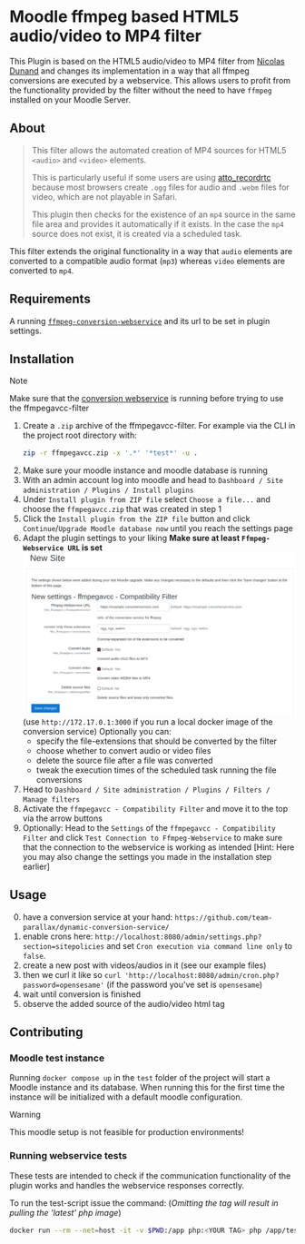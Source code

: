 # Moodle ffmpeg based HTML5 audio/video to MP4 filter

This Plugin is based on the HTML5 audio/video to MP4 filter from [Nicolas Dunand](https://github.com/ndunand/moodle-filter_html5avtomp4) and changes its implementation in a way that all ffmpeg conversions are executed by a webservice. This allows users to profit from the functionality provided by the filter without the need to have `ffmpeg` installed on your Moodle Server.

## About

> This filter allows the automated creation of MP4 sources for HTML5 `<audio>` and `<video>` elements.
>
> This is particularly useful if some users are using [atto_recordrtc](https://docs.moodle.org/37/en/RecordRTC) because most browsers create `.ogg` files for audio and `.webm` files for video, which are not playable in Safari.
>
> This plugin then checks for the existence of an `mp4` source in the same file area and provides it automatically if it exists. In the case the `mp4` source does not exist, it is created via a scheduled task.

This filter extends the original functionality in a way that `audio` elements are converted to a compatible audio format (`mp3`) whereas `video` elements are converted to `mp4`.

## Requirements

A running [`ffmpeg-conversion-webservice`](https://github.com/team-parallax/dynamic-conversion-service/) and its url to be set in plugin settings.

## Installation

> [!NOTE]
> Make sure that the [conversion webservice](https://github.com/team-parallax/dynamic-conversion-service/blob/main/README.md) is running before trying to use the ffmpegavcc-filter

1. Create a `.zip` archive of the ffmpegavcc-filter. For example via the CLI in the project root directory with:
    ```bash
    zip -r ffmpegavcc.zip -x '.*' '*test*' -u .
    ```
2. Make sure your moodle instance and moodle database is running
3. With an admin account log into moodle and head to `Dashboard / Site administration / Plugins / Install plugins`
4. Under `Install plugin from ZIP file` select `Choose a file...` and choose the `ffmpegavcc.zip` that was created in step 1
5. Click the `Install plugin from the ZIP file` button and click `Continue`/`Upgrade Moodle database now` until you reach the settings page
6. Adapt the plugin settings to your liking **Make sure at least `Ffmpeg-Webservice URL` is set**
   ![Screenshot of the admin area settings related to this plugin](docs/images/ffmpegavcc-settings.png)
   (use `http://172.17.0.1:3000` if you run a local docker image of the conversion service)
   Optionally you can:
    - specify the file-extensions that should be converted by the filter
    - choose whether to convert audio or video files
    - delete the source file after a file was converted
    - tweak the execution times of the scheduled task running the file conversions
7. Head to `Dashboard / Site administration / Plugins / Filters / Manage filters`
8. Activate the `ffmpegavcc - Compatibility Filter` and move it to the top via the arrow buttons
9. Optionally: Head to the `Settings` of the `ffmpegavcc - Compatibility Filter` and click `Test Connection to Ffmpeg-Webservice` to make sure that the connection to the webservice is working as intended
   [Hint: Here you may also change the settings you made in the installation step earlier]

## Usage

0. have a conversion service at your hand: `https://github.com/team-parallax/dynamic-conversion-service/`
1. enable crons here: `http://localhost:8080/admin/settings.php?section=sitepolicies` and set `Cron execution via command line only` to `false`.
2. create a new post with videos/audios in it (see our example files)
3. then we curl it like so `curl 'http://localhost:8080/admin/cron.php?password=opensesame'` (if the password you've set is `opensesame`)
4. wait until conversion is finished
5. observe the added source of the audio/video html tag

## Contributing

### Moodle test instance

Running `docker compose up` in the `test` folder of the project will start a Moodle instance and its database.
When running this for the first time the instance will be initialized with a default moodle configuration.

> [!WARNING]
> This moodle setup is not feasible for production environments!

### Running webservice tests

These tests are intended to check if the communication functionality of the plugin works and handles the webservice responses correctly.

To run the test-script issue the command:
(_Omitting the tag will result in pulling the 'latest' php image_)

```bash
docker run --rm --net=host -it -v $PWD:/app php:<YOUR TAG> php /app/test.php
```
